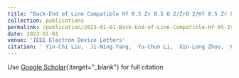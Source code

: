 ```yaml
---
title: "Back-End of Line Compatible Hf 0.5 Zr 0.5 O 2/ZrO 2/Hf 0.5 Zr 0.5 O 2 Stack Achieving 2P r of 39.6 $mu$C/cm 2 and Endurance Exceeding 10 10 Cycles under Low-Voltage Operation"
collection: publications
permalink: /publication/2023-01-01-Back-End-of-Line-Compatible-Hf-05-Zr-05-O-2ZrO-2Hf-05-Zr-05-O-2-Stack-Achieving-2P-r-of-396-muCcm-2-and-Endurance-Exceeding-10-10-Cycles-under-Low-Voltage-Operation
date: 2023-01-01
venue: 'IEEE Electron Device Letters'
citation: ' Yin-Chi Liu,  Ji-Ning Yang,  Yu-Chun Li,  Xin-Long Zhou,  Kang-Li Xu,  Yu-Chang Chen,  Gen-Ran Xie,  Hao Zhang,  Lin Chen,  Shi-Jin Ding, &quot;Back-End of Line Compatible Hf 0.5 Zr 0.5 O 2/ZrO 2/Hf 0.5 Zr 0.5 O 2 Stack Achieving 2P r of 39.6 $mu$C/cm 2 and Endurance Exceeding 10 10 Cycles under Low-Voltage Operation.&quot; IEEE Electron Device Letters, 2023.'
---
```

Use [Google Scholar](https://scholar.google.com/scholar?q=Back+End+of+Line+Compatible+Hf+0.5+Zr+0.5+O+2/ZrO+2/Hf+0.5+Zr+0.5+O+2+Stack+Achieving+2P+r+of+39.6+$mu$C/cm+2+and+Endurance+Exceeding+10+10+Cycles+under+Low+Voltage+Operation){:target="_blank"} for full citation